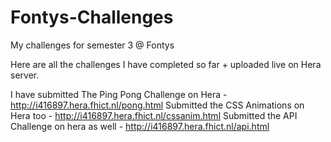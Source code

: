 # Fontys-Challenges
My challenges for semester 3 @ Fontys

Here are all the challenges I have completed so far + uploaded live on Hera server.

I have submitted The Ping Pong Challenge on Hera - http://i416897.hera.fhict.nl/pong.html
Submitted the CSS Animations on Hera too - http://i416897.hera.fhict.nl/cssanim.html
Submitted the API Challenge on hera as well - http://i416897.hera.fhict.nl/api.html